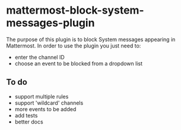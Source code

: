 # mattermost-block-system-messages-plugin

The purpose of this plugin is to block System messages appearing in Mattermost.
In order to use the plugin you just need to:
- enter the channel ID
- choose an event to be blocked from a dropdown list

## To do
- support multiple rules
- support 'wildcard' channels
- more events to be added
- add tests
- better docs